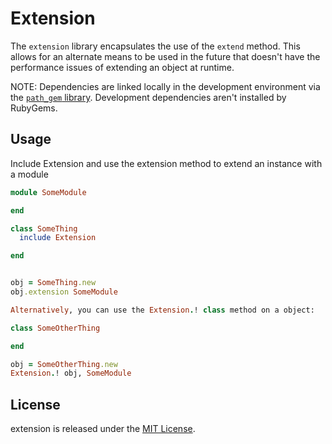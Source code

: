 # Extension

The `extension` library encapsulates the use of the `extend` method. This allows for an alternate means to be used in the future that doesn't have the performance issues of extending an object at runtime.

NOTE: Dependencies are linked locally in the development environment via the [`path_gem` library](https://github.com/Sans/path-gem). Development dependencies aren't installed by RubyGems.

## Usage

Include Extension and use the extension method to extend an instance with a module

```ruby
module SomeModule

end

class SomeThing
  include Extension

end


obj = SomeThing.new
obj.extension SomeModule

Alternatively, you can use the Extension.! class method on a object:

class SomeOtherThing

end

obj = SomeOtherThing.new
Extension.! obj, SomeModule
```

## License

extension is released under the [MIT License](https://github.com/Sans/extension/blob/master/MIT-license.txt).
